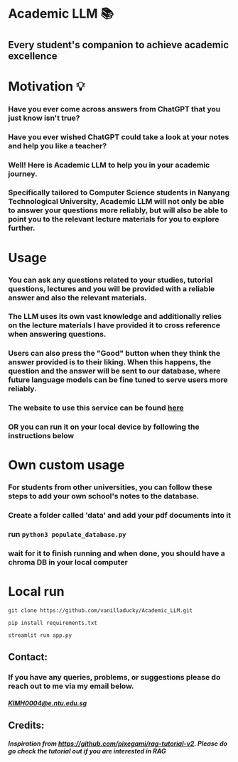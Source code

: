 # **Academic LLM** 📚
## Every student's companion to achieve academic excellence

# Motivation 💡

### Have you ever come across answers from ChatGPT that you just know isn't true? 
### Have you ever wished ChatGPT could take a look at your notes and help you like a teacher?
### Well! Here is **Academic LLM** to help you in your academic journey. 
### Specifically tailored to Computer Science students in Nanyang Technological University, Academic LLM will not only be able to answer your questions more reliably, but will also be able to point you to the relevant lecture materials for you to explore further. 

# Usage 

### You can ask any questions related to your studies, tutorial questions, lectures and you will be provided with a reliable answer and also the relevant materials.
### The LLM uses its own vast knowledge and additionally relies on the lecture materials I have provided it to cross reference when answering questions.
### Users can also press the "Good" button when they think the answer provided is to their liking. When this happens, the question and the answer will be sent to our database, where future language models can be fine tuned to serve users more reliably.
### The website to use this service can be found [here](http://13.211.4.184:8502/)
### **OR** you can run it on your local device by following the instructions below

# Own custom usage

### For students from other universities, you can follow these steps to add your own school's notes to the database. 
### Create a folder called 'data' and add your pdf documents into it 
### run `python3 populate_database.py`
### wait for it to finish running and when done, you should have a chroma DB in your local computer

# Local run

`git clone https://github.com/vanilladucky/Academic_LLM.git`

`pip install requirements.txt`

`streamlit run app.py`

## Contact:

### If you have any queries, problems, or suggestions please do reach out to me via my email below.
##### KIMH0004@e.ntu.edu.sg

## Credits:

##### Inspiration from https://github.com/pixegami/rag-tutorial-v2. Please do go check the tutorial out if you are interested in RAG